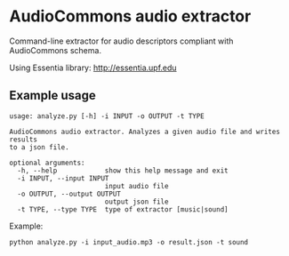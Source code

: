 # AudioCommons audio extractor

Command-line extractor for audio descriptors compliant with AudioCommons schema.

Using Essentia library: http://essentia.upf.edu

## Example usage
```
usage: analyze.py [-h] -i INPUT -o OUTPUT -t TYPE

AudioCommons audio extractor. Analyzes a given audio file and writes results
to a json file.

optional arguments:
  -h, --help            show this help message and exit
  -i INPUT, --input INPUT
                        input audio file
  -o OUTPUT, --output OUTPUT
                        output json file
  -t TYPE, --type TYPE  type of extractor [music|sound]
```

Example:
```
python analyze.py -i input_audio.mp3 -o result.json -t sound
```

